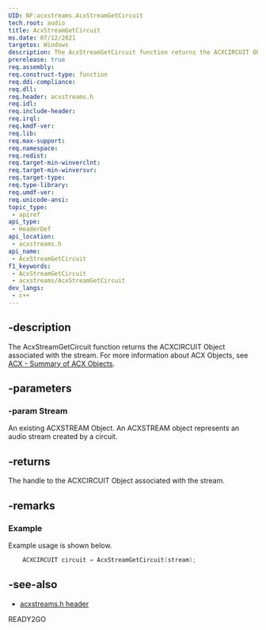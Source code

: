 ```yaml
---
UID: NF:acxstreams.AcxStreamGetCircuit
tech.root: audio
title: AcxStreamGetCircuit
ms.date: 07/12/2021
targetos: Windows
description: The AcxStreamGetCircuit function returns the ACXCIRCUIT Object associated with the stream.
prerelease: true
req.assembly: 
req.construct-type: function
req.ddi-compliance: 
req.dll: 
req.header: acxstreams.h
req.idl: 
req.include-header: 
req.irql: 
req.kmdf-ver: 
req.lib: 
req.max-support: 
req.namespace: 
req.redist: 
req.target-min-winverclnt: 
req.target-min-winversvr: 
req.target-type: 
req.type-library: 
req.umdf-ver: 
req.unicode-ansi: 
topic_type:
 - apiref
api_type:
 - HeaderDef 
api_location:
 - acxstreams.h
api_name:
 - AcxStreamGetCircuit
f1_keywords:
 - AcxStreamGetCircuit
 - acxstreams/AcxStreamGetCircuit
dev_langs:
 - c++
---
```


## -description

The AcxStreamGetCircuit function returns the ACXCIRCUIT Object associated with the stream. For more information about ACX Objects, see [ACX - Summary of ACX Objects](/windows-hardware/drivers/audio/acx-summary-of-objects).

## -parameters

### -param Stream

An existing ACXSTREAM Object. An ACXSTREAM object represents an audio stream created by a circuit.

## -returns

The handle to the ACXCIRCUIT Object associated with the stream.

## -remarks

### Example

Example usage is shown below.

```cpp
    ACXCIRCUIT circuit = AcxStreamGetCircuit(stream);
```

## -see-also

- [acxstreams.h header](index.md)

READY2GO
